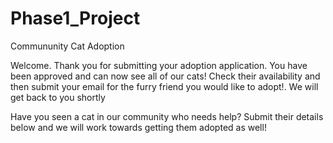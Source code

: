 # Phase1_Project

Commununity Cat Adoption

Welcome. Thank you for submitting your adoption application. You have been approved and can now see all of our cats! Check their availability and then submit your email for the furry friend you would like to adopt!. We will get back to you shortly

Have you seen a cat in our community who needs help? Submit their details below and we will work towards getting them adopted as well!